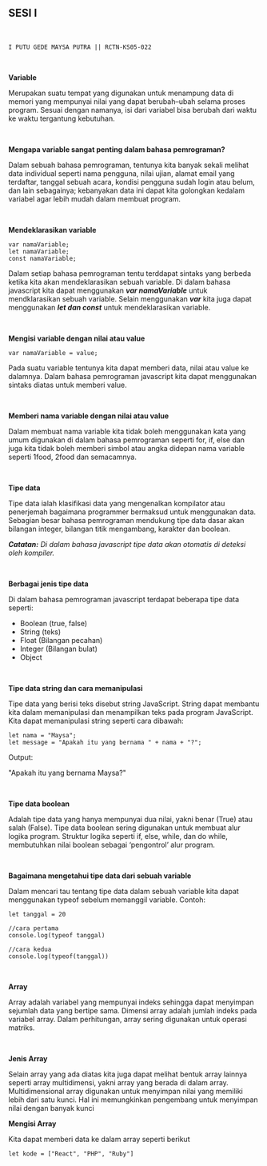 ## **SESI I**
<br>

    I PUTU GEDE MAYSA PUTRA || RCTN-KS05-022

<br>


**Variable**

Merupakan suatu tempat yang digunakan untuk menampung data di memori yang mempunyai nilai yang dapat berubah–ubah selama proses program. Sesuai dengan namanya, isi dari variabel bisa berubah dari waktu ke waktu tergantung kebutuhan.

<br>

**Mengapa variable sangat penting dalam bahasa pemrograman?**

Dalam sebuah bahasa pemrograman, tentunya kita banyak sekali melihat data individual seperti nama pengguna, nilai ujian, alamat email yang terdaftar, tanggal sebuah acara, kondisi pengguna sudah login atau belum, dan lain sebagainya; kebanyakan data ini dapat kita golongkan kedalam variabel agar lebih mudah dalam membuat program.

<br>

**Mendeklarasikan variable**
    
    var namaVariable;
    let namaVariable;
    const namaVariable;

 Dalam setiap bahasa pemrograman tentu terddapat sintaks yang berbeda ketika kita akan mendeklarasikan sebuah variable. Di dalam bahasa javascript kita dapat menggunakan ***var namaVariable*** untuk mendklarasikan sebuah variable. Selain menggunakan ***var*** kita juga dapat menggunakan ***let dan const*** untuk mendeklarasikan variable. 

<br>

**Mengisi variable dengan nilai atau value**

    var namaVariable = value;

Pada suatu variable tentunya kita dapat memberi data, nilai atau value ke dalamnya. Dalam bahasa pemrograman javascript kita dapat menggunakan sintaks diatas untuk memberi value.


<br>

**Memberi nama variable dengan nilai atau value**

Dalam membuat nama variable kita tidak boleh menggunakan kata yang umum digunakan di dalam bahasa pemrograman seperti for, if, else dan juga kita tidak boleh memberi simbol atau angka didepan nama variable seperti 1food, 2food dan semacamnya.

<br>

**Tipe data**

Tipe data ialah klasifikasi data yang mengenalkan kompilator atau penerjemah bagaimana programmer bermaksud untuk menggunakan data. Sebagian besar bahasa pemrograman mendukung tipe data dasar akan bilangan integer, bilangan titik mengambang, karakter dan boolean.

_**Catatan:** Di dalam bahasa javascript tipe data akan otomatis di deteksi oleh kompiler._

<br>

**Berbagai jenis tipe data**

Di dalam bahasa pemrograman javascript terdapat beberapa tipe data seperti:

- Boolean (true, false)
- String (teks)
- Float (Bilangan pecahan)
- Integer (Bilangan bulat)
- Object

<br>

**Tipe data string dan cara memanipulasi**

Tipe data yang berisi teks disebut string JavaScript. String dapat membantu kita dalam memanipulasi dan menampilkan teks pada program JavaScript. Kita dapat memanipulasi string seperti cara dibawah:

    let nama = "Maysa";
    let message = "Apakah itu yang bernama " + nama + "?";

Output:

"Apakah itu yang bernama Maysa?"

<br>

**Tipe data boolean**

Adalah tipe data yang hanya mempunyai dua nilai, yakni benar (True) atau salah (False). Tipe data boolean sering digunakan untuk membuat alur logika program. Struktur logika seperti if, else, while, dan do while, membutuhkan nilai boolean sebagai ‘pengontrol’ alur program.

<br>

**Bagaimana mengetahui tipe data dari sebuah variable**

Dalam mencari tau tentang tipe data dalam sebuah variable kita dapat menggunakan typeof sebelum memanggil variable. Contoh:

    let tanggal = 20

    //cara pertama
    console.log(typeof tanggal)

    //cara kedua
    console.log(typeof(tanggal))

<br>

**Array**

Array adalah variabel yang mempunyai indeks sehingga dapat menyimpan sejumlah data yang bertipe sama. Dimensi array adalah jumlah indeks pada variabel array. Dalam perhitungan, array sering digunakan untuk operasi matriks.

<br>

**Jenis Array**

Selain array yang ada diatas kita juga dapat melihat bentuk array lainnya seperti array multidimensi, yakni array yang berada di dalam array. Multidimensional array digunakan untuk menyimpan nilai yang memiliki lebih dari satu kunci. Hal ini memungkinkan pengembang untuk menyimpan nilai dengan banyak kunci

**Mengisi Array**

Kita dapat memberi data ke dalam array seperti berikut

    let kode = ["React", "PHP", "Ruby"]